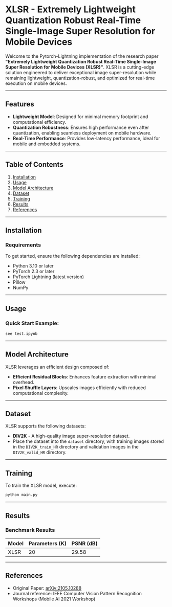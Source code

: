# XLSR - Extremely Lightweight Quantization Robust Real-Time Single-Image Super Resolution for Mobile Devices

Welcome to the Pytorch-Lightning implementation of the research paper **"Extremely Lightweight Quantization Robust Real-Time Single-Image Super Resolution for Mobile Devices (XLSR)"**. XLSR is a cutting-edge solution engineered to deliver exceptional image super-resolution while remaining lightweight, quantization-robust, and optimized for real-time execution on mobile devices.

---

## Features
- **Lightweight Model**: Designed for minimal memory footprint and computational efficiency.
- **Quantization Robustness**: Ensures high performance even after quantization, enabling seamless deployment on mobile hardware.
- **Real-Time Performance**: Provides low-latency performance, ideal for mobile and embedded systems.

---

## Table of Contents
1. [Installation](#installation)
2. [Usage](#usage)
3. [Model Architecture](#model-architecture)
4. [Dataset](#dataset)
5. [Training](#training)
6. [Results](#results)
7. [References](#references)

---

## Installation
### Requirements
To get started, ensure the following dependencies are installed:

- Python 3.10 or later
- PyTorch 2.3 or later
- PyTorch Lightning (latest version)
- Pillow
- NumPy

---

## Usage

### Quick Start Example:
```bash
see test.ipynb
```

---

## Model Architecture
XLSR leverages an efficient design composed of:
- **Efficient Residual Blocks**: Enhances feature extraction with minimal overhead.
- **Pixel Shuffle Layers**: Upscales images efficiently with reduced computational complexity.

---

## Dataset
XLSR supports the following datasets:
- **DIV2K** - A high-quality image super-resolution dataset.
- Place the dataset into the `dataset` directory, with training images stored in the `DIV2K_train_HR` directory and validation images in the `DIV2K_valid_HR` directory.
---

## Training
To train the XLSR model, execute:
```bash
python main.py
```

---

## Results
### Benchmark Results
| Model         | Parameters (K) | PSNR (dB) |
|---------------|----------------|-----------|
| XLSR          | 20             | 29.58     |

---

## References
- Original Paper: [arXiv:2105.10288 ](https://arxiv.org/abs/2105.10288v1)
- Journal reference: IEEE Computer Vision Pattern Recognition Workshops (Mobile AI 2021 Workshop)

